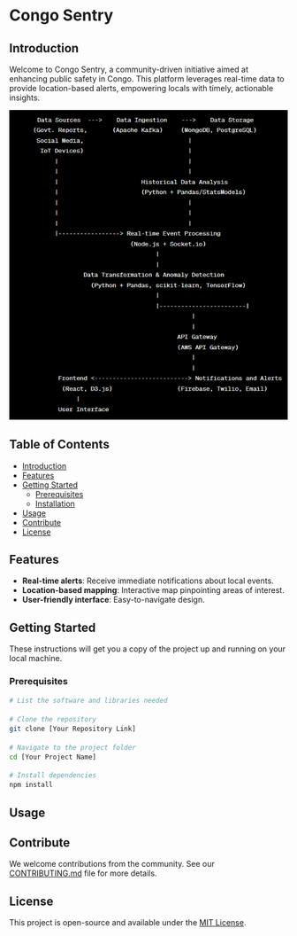 # Congo Sentry

## Introduction

Welcome to Congo Sentry, a community-driven initiative aimed at enhancing public safety in Congo. This platform leverages real-time data to provide location-based alerts, empowering locals with timely, actionable insights.

<p align="center">
  <img src="https://github.com/Dirac156/congo-sentry/blob/main/assets/diagram.png" alt="Alt text for image">
</p>

## Table of Contents
- [Introduction](#introduction)
- [Features](#features)
- [Getting Started](#getting-started)
  - [Prerequisites](#prerequisites)
  - [Installation](#installation)
- [Usage](#usage)
- [Contribute](#contribute)
- [License](#license)

## Features

- **Real-time alerts**: Receive immediate notifications about local events.
- **Location-based mapping**: Interactive map pinpointing areas of interest.
- **User-friendly interface**: Easy-to-navigate design.

## Getting Started

These instructions will get you a copy of the project up and running on your local machine.

### Prerequisites

```bash
# List the software and libraries needed

# Clone the repository
git clone [Your Repository Link]

# Navigate to the project folder
cd [Your Project Name]

# Install dependencies
npm install
```
## Usage

## Contribute

We welcome contributions from the community. See our [CONTRIBUTING.md](CONTRIBUTING.md) file for more details.

## License

This project is open-source and available under the [MIT License](LICENSE).


